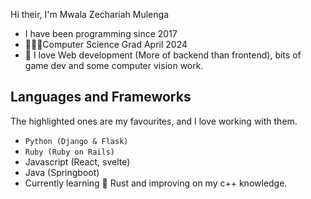 Hi their, I'm Mwala Zechariah Mulenga
- I have been programming since 2017
- 👨🏾‍💻Computer Science Grad April 2024
- 💽 I love Web development (More of backend than frontend), bits of game dev and some computer vision work.
## Languages and Frameworks
The highlighted ones are my favourites, and I love working with them.
- `Python (Django & Flask)`
- `Ruby (Ruby on Rails)`
- Javascript (React, svelte)
- Java (Springboot)
- Currently learning 🦀 Rust and improving on my c++ knowledge.
